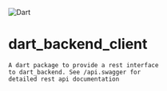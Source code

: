 ![Dart](https://img.shields.io/badge/Dart-2.16.1-green)

# dart_backend_client


    A dart package to provide a rest interface 
    to dart_backend. See /api.swagger for 
    detailed rest api documentation